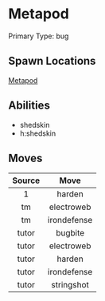 # Metapod  
Primary Type: bug  
  
## Spawn Locations  
[Metapod](/data/spawn_presets/metapod.md)  
  
## Abilities  
  * shedskin
  * h:shedskin
  
  
## Moves  
  
| Source | Move |  
|:---:|:---:|  
| 1 | harden |  
| tm | electroweb |  
| tm | irondefense |  
| tutor | bugbite |  
| tutor | electroweb |  
| tutor | harden |  
| tutor | irondefense |  
| tutor | stringshot |  
  
